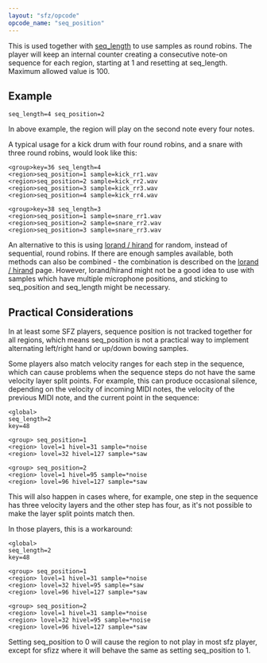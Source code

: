 ```yaml
---
layout: "sfz/opcode"
opcode_name: "seq_position"
---
```

This is used together with [seq_length](/opcodes/seq_length) to use samples
as round robins. The player will keep an internal counter creating a consecutive
note-on sequence for each region, starting at 1 and resetting at seq_length.
Maximum allowed value is 100.

## Example

```
seq_length=4 seq_position=2
```

In above example, the region will play on the second note every four notes.

A typical usage for a kick drum with four round robins, and a snare with three
round robins, would look like this:

```
<group>key=36 seq_length=4
<region>seq_position=1 sample=kick_rr1.wav
<region>seq_position=2 sample=kick_rr2.wav
<region>seq_position=3 sample=kick_rr3.wav
<region>seq_position=4 sample=kick_rr4.wav

<group>key=38 seq_length=3
<region>seq_position=1 sample=snare_rr1.wav
<region>seq_position=2 sample=snare_rr2.wav
<region>seq_position=3 sample=snare_rr3.wav
```

An alternative to this is using [lorand / hirand](/opcodes/lorand) for
random, instead of sequential, round robins. If there are enough samples
available, both methods can also be combined - the combination is described on
the [lorand / hirand](/opcodes/lorand) page. However, lorand/hirand might not
be a good idea to use with samples which have multiple microphone positions,
and sticking to seq_position and seq_length might be necessary.

## Practical Considerations

In at least some SFZ players, sequence position is not tracked together for
all regions, which means seq_position is not a practical way to implement
alternating left/right hand or up/down bowing samples.

Some players also match velocity ranges for each step in the sequence, which
can cause problems when the sequence steps do not have the same velocity
layer split points. For example, this can produce occasional silence, depending
on the velocity of incoming MIDI notes, the velocity of the previous MIDI note,
and the current point in the sequence:

```
<global>
seq_length=2
key=48

<group> seq_position=1
<region> lovel=1 hivel=31 sample=*noise
<region> lovel=32 hivel=127 sample=*saw

<group> seq_position=2
<region> lovel=1 hivel=95 sample=*noise
<region> lovel=96 hivel=127 sample=*saw
```

This will also happen in cases where, for example, one step in the
sequence has three velocity layers and the other step has four, as it's
not possible to make the layer split points match then.

In those players, this is a workaround:

```
<global>
seq_length=2
key=48

<group> seq_position=1
<region> lovel=1 hivel=31 sample=*noise
<region> lovel=32 hivel=95 sample=*saw
<region> lovel=96 hivel=127 sample=*saw

<group> seq_position=2
<region> lovel=1 hivel=31 sample=*noise
<region> lovel=32 hivel=95 sample=*noise
<region> lovel=96 hivel=127 sample=*saw
```

Setting seq_position to 0 will cause the region to not play in most sfz player,
except for sfizz where it will behave the same as setting seq_position to 1.
